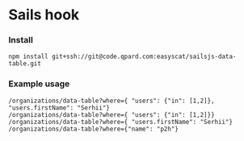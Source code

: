 # Sails hook
### Install
```cli
npm install git+ssh://git@code.qpard.com:easyscat/sailsjs-data-table.git
```


### Example usage
```postman
/organizations/data-table?where={ "users": {"in": [1,2]}, "users.firstName": "Serhii"}
/organizations/data-table?where={ "users": {"in": [1,2]}}
/organizations/data-table?where={ "users.firstName": "Serhii"}
/organizations/data-table?where={"name": "p2h"}
```